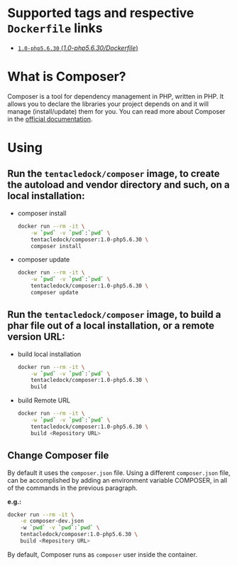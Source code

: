 # Supported tags and respective `Dockerfile` links

-	[`1.0-php5.6.30` (*1.0-php5.6.30/Dockerfile*)](https://github.com/tentacle-grip/composer/blob/1.0-php5.6.30/Dockerfile)

# What is Composer?
Composer is a tool for dependency management in PHP, written in PHP. It allows you to declare the libraries your project depends on and it will manage (install/update) them for you.
You can read more about Composer in the [official documentation](https://getcomposer.org/doc/).

# Using

## Run the `tentacledock/composer` image, to create the autoload and vendor directory and such, on a local installation:

* composer install
  
  ```bash
  docker run --rm -it \
      -w `pwd` -v `pwd`:`pwd` \
      tentacledock/composer:1.0-php5.6.30 \
      composer install
  ```

* composer update
  
  ```bash
  docker run --rm -it \
      -w `pwd` -v `pwd`:`pwd` \
      tentacledock/composer:1.0-php5.6.30 \
      composer update
  ```

## Run the `tentacledock/composer` image, to build a phar file out of a local installation, or a remote version URL:

* build local installation
  
  ```bash
  docker run --rm -it \
      -w `pwd` -v `pwd`:`pwd` \
      tentacledock/composer:1.0-php5.6.30 \
      build
  ```

* build Remote URL
  
  ```bash
  docker run --rm -it \
      -w `pwd` -v `pwd`:`pwd` \
      tentacledock/composer:1.0-php5.6.30 \
      build <Repository URL>
  ```
  
## Change Composer file

By default it uses the `composer.json` file.
Using a different `composer.json` file, can be accomplished by adding an environment variable COMPOSER, in all of the commands in the previous paragraph.

**e.g.:**
  ```bash
  docker run --rm -it \
      -e composer-dev.json
      -w `pwd` -v `pwd`:`pwd` \
      tentacledock/composer:1.0-php5.6.30 \
      build <Repository URL>
  ```

By default, Composer runs as `composer` user inside the container.
